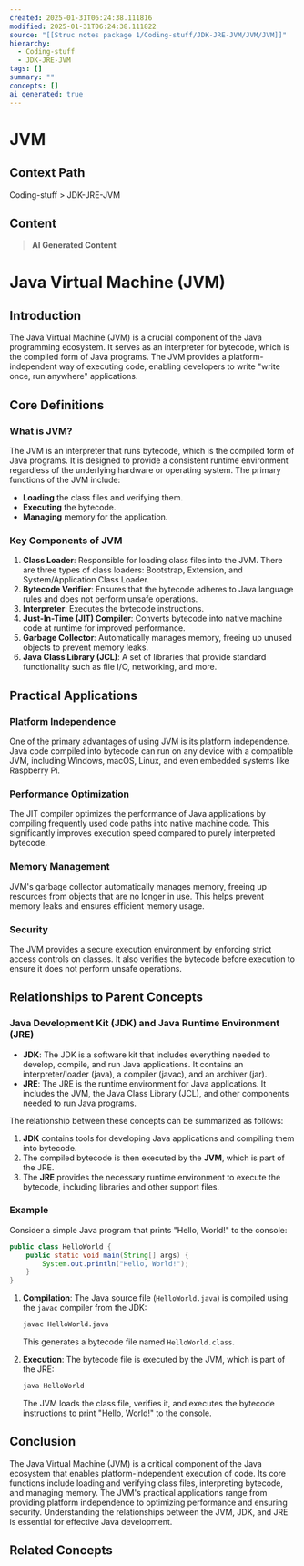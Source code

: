 ```yaml
---
created: 2025-01-31T06:24:38.111816
modified: 2025-01-31T06:24:38.111822
source: "[[Struc notes package 1/Coding-stuff/JDK-JRE-JVM/JVM/JVM]]"
hierarchy:
  - Coding-stuff
  - JDK-JRE-JVM
tags: []
summary: ""
concepts: []
ai_generated: true
---
```


# JVM

## Context Path
Coding-stuff > JDK-JRE-JVM

## Content
> **AI Generated Content**
 # Java Virtual Machine (JVM)

## Introduction

The Java Virtual Machine (JVM) is a crucial component of the Java programming ecosystem. It serves as an interpreter for bytecode, which is the compiled form of Java programs. The JVM provides a platform-independent way of executing code, enabling developers to write "write once, run anywhere" applications.

## Core Definitions

### What is JVM?

The JVM is an interpreter that runs bytecode, which is the compiled form of Java programs. It is designed to provide a consistent runtime environment regardless of the underlying hardware or operating system. The primary functions of the JVM include:

- **Loading** the class files and verifying them.
- **Executing** the bytecode.
- **Managing** memory for the application.

### Key Components of JVM

1. **Class Loader**: Responsible for loading class files into the JVM. There are three types of class loaders: Bootstrap, Extension, and System/Application Class Loader.
2. **Bytecode Verifier**: Ensures that the bytecode adheres to Java language rules and does not perform unsafe operations.
3. **Interpreter**: Executes the bytecode instructions.
4. **Just-In-Time (JIT) Compiler**: Converts bytecode into native machine code at runtime for improved performance.
5. **Garbage Collector**: Automatically manages memory, freeing up unused objects to prevent memory leaks.
6. **Java Class Library (JCL)**: A set of libraries that provide standard functionality such as file I/O, networking, and more.

## Practical Applications

### Platform Independence

One of the primary advantages of using JVM is its platform independence. Java code compiled into bytecode can run on any device with a compatible JVM, including Windows, macOS, Linux, and even embedded systems like Raspberry Pi.

### Performance Optimization

The JIT compiler optimizes the performance of Java applications by compiling frequently used code paths into native machine code. This significantly improves execution speed compared to purely interpreted bytecode.

### Memory Management

JVM's garbage collector automatically manages memory, freeing up resources from objects that are no longer in use. This helps prevent memory leaks and ensures efficient memory usage.

### Security

The JVM provides a secure execution environment by enforcing strict access controls on classes. It also verifies the bytecode before execution to ensure it does not perform unsafe operations.

## Relationships to Parent Concepts

### Java Development Kit (JDK) and Java Runtime Environment (JRE)

- **JDK**: The JDK is a software kit that includes everything needed to develop, compile, and run Java applications. It contains an interpreter/loader (java), a compiler (javac), and an archiver (jar).
- **JRE**: The JRE is the runtime environment for Java applications. It includes the JVM, the Java Class Library (JCL), and other components needed to run Java programs.

The relationship between these concepts can be summarized as follows:

1. **JDK** contains tools for developing Java applications and compiling them into bytecode.
2. The compiled bytecode is then executed by the **JVM**, which is part of the JRE.
3. The **JRE** provides the necessary runtime environment to execute the bytecode, including libraries and other support files.

### Example

Consider a simple Java program that prints "Hello, World!" to the console:

```java
public class HelloWorld {
    public static void main(String[] args) {
        System.out.println("Hello, World!");
    }
}
```

1. **Compilation**: The Java source file (`HelloWorld.java`) is compiled using the `javac` compiler from the JDK:
   ```sh
   javac HelloWorld.java
   ```
   This generates a bytecode file named `HelloWorld.class`.

2. **Execution**: The bytecode file is executed by the JVM, which is part of the JRE:
   ```sh
   java HelloWorld
   ```
   The JVM loads the class file, verifies it, and executes the bytecode instructions to print "Hello, World!" to the console.

## Conclusion

The Java Virtual Machine (JVM) is a critical component of the Java ecosystem that enables platform-independent execution of code. Its core functions include loading and verifying class files, interpreting bytecode, and managing memory. The JVM's practical applications range from providing platform independence to optimizing performance and ensuring security. Understanding the relationships between the JVM, JDK, and JRE is essential for effective Java development.

## Related Concepts
